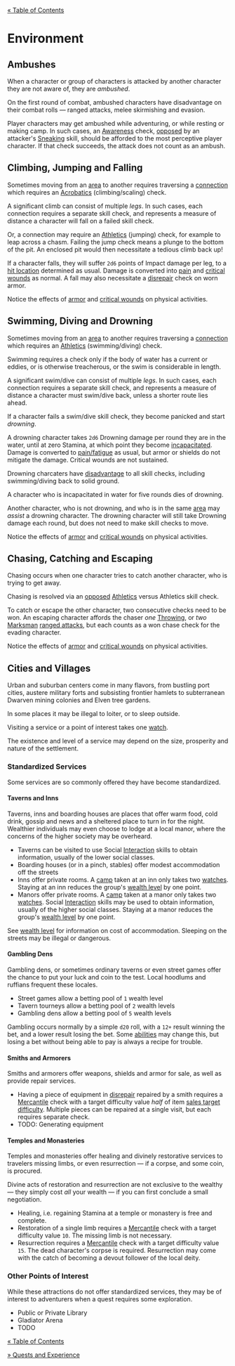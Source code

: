 [&laquo; Table of Contents](..)

# Environment

## Ambushes

When a character or group of characters is attacked by another character they are not aware of, they are *ambushed*.

On the first round of combat, ambushed characters have disadvantage on their combat rolls &mdash; ranged attacks, melee skirmishing and evasion.

Player characters may get ambushed while adventuring, or while resting or making camp. In such cases, an [Awareness](charaters#list-of-skills) check, [opposed](characters#opposed-skill-resolution) by an attacker's [Sneaking](charaters#list-of-skills) skill, should be afforded to the most perceptive player character. If that check succeeds, the attack does not count as an ambush.

## Climbing, Jumping and Falling

Sometimes moving from an [area](time-and-space#local-areas) to another requires traversing a [connection](time-and-space#local-connections) which requires an [Acrobatics](characters#list-of-skills) (climbing/scaling) check.

A significant climb can consist of multiple *legs*. In such cases, each connection requires a separate skill check, and represents a measure of distance a character will fall on a failed skill check.

Or, a connection may require an [Athletics](characters#list-of-skills) (jumping) check, for example to leap across a chasm. Failing the jump check means a plunge to the bottom of the pit. An enclosed pit would then necessitate a tedious climb back up!

If a character falls, they will suffer `2d6` points of Impact damage per leg, to a [hit location](combat#hit-location) determined as usual. Damage is converted into [pain](combat#pain-resolution) and [critical wounds](combat#critical-wounds-resolution) as normal. A fall may also necessitate a [disrepair](equipment#durability-and-disrepair) check on worn armor.

Notice the effects of [armor](equipment#armor-weight-classes) and [critical wounds](combat#critical-wound-effects) on physical activities.

## Swimming, Diving and Drowning

Sometimes moving from an [area](time-and-space#local-areas) to another requires traversing a [connection](time-and-space#local-connections) which requires an [Athletics](characters#list-of-skills) (swimming/diving) check.

Swimming requires a check only if the body of water has a current or eddies, or is otherwise treacherous, or the swim is considerable in length.

A significant swim/dive can consist of multiple *legs*. In such cases, each connection requires a separate skill check, and represents a measure of distance a character must swim/dive back, unless a shorter route lies ahead.

If a character fails a swim/dive skill check, they become panicked and start *drowning*.

A drowning character takes `2d6` Drowning damage per round they are in the water, until at zero Stamina, at which point they become [incapacitated](combat#incapacitation). Damage is converted to [pain/fatigue](combat#pain-resolution) as usual, but armor or shields do not mitigate the damage. Critical wounds are not sustained.

Drowning charcaters have [disadvantage](characters#advantage-and-disadvantage) to all skill checks, including swimming/diving back to solid ground.

A character who is incapacitated in water for five rounds dies of drowning.

Another character, who is not drowning, and who is in the same [area](time-and-space#local-areas) may *assist* a drowning character. The drowning character will still take Drowning damage each round, but does not need to make skill checks to move.

Notice the effects of [armor](equipment#armor-weight-classes) and [critical wounds](combat#critical-wound-effects) on physical activities.

## Chasing, Catching and Escaping

Chasing occurs when one character tries to catch another character, who is trying to get away.

Chasing is resolved via an [opposed](characters#opposed-skill-resolution) [Athletics](characters#list-of-skills) versus Athletics skill check.

To catch or escape the other character, two consecutive checks need to be won. An escaping character affords the chaser *one* [Throwing](characters#list-of-skills), or *two* [Marksman](characters#list-of-skills) [ranged attacks](combat#ranged-attack-resolution), but each counts as a won chase check for the evading character.

Notice the effects of [armor](equipment#armor-weight-classes) and [critical wounds](combat#critical-wound-effects) on physical activities.

## Cities and Villages

Urban and suburban centers come in many flavors, from bustling port cities, austere military forts and subsisting frontier hamlets to subterranean Dwarven mining colonies and Elven tree gardens.

In some places it may be illegal to loiter, or to sleep outside.

Visiting a service or a point of interest takes one [watch](time-and-space#watches).

The existence and level of a service may depend on the size, prosperity and nature of the settlement.

### Standardized Services

Some services are so commonly offered they have become standardized.

#### Taverns and Inns

Taverns, inns and boarding houses are places that offer warm food, cold drink, gossip and news and a sheltered place to turn in for the night. Wealthier individuals may even choose to lodge at a local manor, where the concerns of the higher society may be overheard.

- Taverns can be visited to use Social [Interaction](characters#list-of-skills) skills to obtain information, usually of the lower social classes.
- Boarding houses (or in a pinch, stables) offer modest accommodation off the streets
- Inns offer private rooms. A [camp](time-and-space#camp) taken at an inn only takes two [watches](time-and-space#watches). Staying at an inn reduces the group's [wealth level](wealth#wealth-level) by one point.
- Manors offer private rooms. A [camp](time-and-space#camp) taken at a manor only takes two [watches](time-and-space#watches). Social [Interaction](characters#list-of-skills) skills may be used to obtain information, usually of the higher social classes. Staying at a manor reduces the group's [wealth level](wealth#wealth-level) by one point.

See [wealth level](wealth#wealth-level) for information on cost of accommodation. Sleeping on the streets may be illegal or dangerous.

#### Gambling Dens

Gambling dens, or sometimes ordinary taverns or even street games offer the chance to put your luck and coin to the test. Local hoodlums and ruffians frequent these locales.

- Street games allow a betting pool of `1` wealth level
- Tavern tourneys allow a betting pool of `2` wealth levels
- Gambling dens allow a betting pool of `5` wealth levels

Gambling occurs normally by a simple `d20` roll, with a `12+` result winning the bet, and a lower result losing the bet. Some [abilities](characters#abilities) may change this, but losing a bet without being able to pay is always a recipe for trouble.

#### Smiths and Armorers

Smiths and armorers offer weapons, shields and armor for sale, as well as provide repair services.

- Having a piece of equipment in [disrepair](equipment#durability-and-disrepair) repaired by a smith requires a [Mercantile](characters#list-of-skills) check with a target difficulty value *half* of item [sales target difficulty](wealth#trading-target-difficulties). Multiple pieces can be repaired at a single visit, but each requires separate check.
- TODO: Generating equipment

#### Temples and Monasteries

Temples and monasteries offer healing and divinely restorative services to travelers missing limbs, or even resurrection &mdash; if a corpse, and some coin, is procured.

Divine acts of restoration and resurrection are not exclusive to the wealthy &mdash; they simply cost *all* your wealth &mdash; if you can first conclude a small negotiation.

- Healing, i.e. regaining Stamina at a temple or monastery is free and complete.
- Restoration of a single limb requires a [Mercantile](characters#list-of-skills) check with a target difficulty value `10`. The missing limb is not necessary.
- Resurrection requires a [Mercantile](characters#list-of-skills) check with a target difficulty value `15`. The dead character's corpse is required. Resurrection may come with the catch of becoming a devout follower of the local deity.

### Other Points of Interest

While these attractions do not offer standardized services, they may be of interest to adventurers when a quest requires some exploration.

- Public or Private Library
- Gladiator Arena
- TODO

[&laquo; Table of Contents](..)

[&raquo; Quests and Experience](#TODO)
